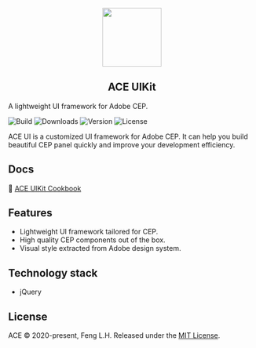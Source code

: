 <p align="center"><img src="https://s1.ax1x.com/2020/07/29/aessjH.png" height = "120" /></p>

<h2 align="center">ACE UIKit</h2>
<p align="center">

A lightweight UI framework for Adobe CEP.

![Build](https://img.shields.io/badge/build-passing-brightgreen?style=flat-square) ![Downloads](https://img.shields.io/npm/dt/ace-uikit?style=flat-square&color=red) ![Version](https://img.shields.io/github/package-json/v/zpfz/ace-uikit?style=flat-square&color=orange) ![License](https://img.shields.io/github/license/zpfz/ace-uikit?style=flat-square&color=blue)

</p>

ACE UI is a customized UI framework for Adobe CEP. It can help you build beautiful CEP panel quickly and improve your development efficiency.


## Docs

📖 [ACE UIKit Cookbook](https://ace-ui.vercel.app/)

## Features

-  Lightweight UI framework tailored for CEP.
-  High quality CEP components out of the box.
-  Visual style extracted from Adobe design system.

## Technology stack

-  jQuery


## License
ACE © 2020-present, Feng L.H. Released under the [MIT License](https://mit-license.org/).